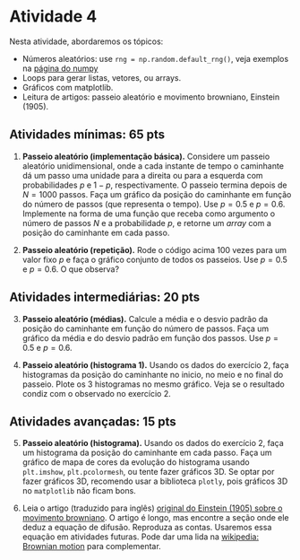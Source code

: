 # Atividade 4

Nesta atividade, abordaremos os tópicos:

- Números aleatórios: use `rng = np.random.default_rng()`, veja exemplos na [página do numpy](https://numpy.org/doc/2.1/reference/random/generator.html#numpy.random.default_rng)
- Loops para gerar listas, vetores, ou arrays.
- Gráficos com matplotlib.
- Leitura de artigos: passeio aleatório e movimento browniano, Einstein (1905).

## Atividades mínimas: 65 pts

1. **Passeio aleatório (implementação básica).** Considere um passeio aleatório unidimensional, onde a cada instante de tempo o caminhante dá um passo uma unidade para a direita ou para a esquerda com probabilidades $p$ e $1-p$, respectivamente. O passeio termina depois de $N=1000$ passos. Faça um gráfico da posição do caminhante em função do número de passos (que representa o tempo). Use $p=0.5$ e $p=0.6$. Implemente na forma de uma função que receba como argumento o número de passos $N$ e a probabilidade $p$, e retorne um *array* com a posição do caminhante em cada passo.

2. **Passeio aleatório (repetição).** Rode o código acima 100 vezes para um valor fixo $p$ e faça o gráfico conjunto de todos os passeios. Use $p=0.5$ e $p=0.6$. O que observa?

## Atividades intermediárias: 20 pts

3. **Passeio aleatório (médias).** Calcule a média e o desvio padrão da posição do caminhante em função do número de passos. Faça um gráfico da média e do desvio padrão em função dos passos. Use $p=0.5$ e $p=0.6$.

4. **Passeio aleatório (histograma 1).** Usando os dados do exercício 2, faça histogramas da posição do caminhante no inicio, no meio e no final do passeio. Plote os 3 histogramas no mesmo gráfico. Veja se o resultado condiz com o observado no exercício 2.

## Atividades avançadas: 15 pts

5. **Passeio aleatório (histograma).** Usando os dados do exercício 2, faça um histograma da posição do caminhante em cada passo. Faça um gráfico de mapa de cores da evolução do histograma usando `plt.imshow`, `plt.pcolormesh`, ou tente fazer gráficos 3D. Se optar por fazer gráficos 3D, recomendo usar a biblioteca `plotly`, pois gráficos 3D no `matplotlib` não ficam bons.

6. Leia o artigo (traduzido para inglês) [original do Einstein (1905) sobre o movimento browniano](https://www.ift.uam-csic.es/sites/default/files/Einstein1905.pdf). O artigo é longo, mas encontre a seção onde ele deduz a equação de difusão. Reproduza as contas. Usaremos essa equação em atividades futuras. Pode dar uma lida na [wikipedia: Brownian motion](https://en.wikipedia.org/wiki/Brownian_motion) para complementar.